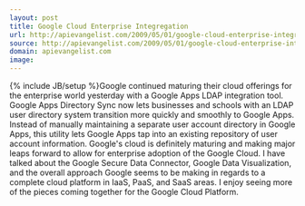 ```yaml
---
layout: post
title: Google Cloud Enterprise Integregation
url: http://apievangelist.com/2009/05/01/google-cloud-enterprise-integregation/
source: http://apievangelist.com/2009/05/01/google-cloud-enterprise-integregation/
domain: apievangelist.com
image: 
---
```

{% include JB/setup %}Google continued maturing their cloud offerings for the enterprise world yesterday with a Google Apps LDAP integration tool.
Google Apps Directory Sync now lets businesses and schools with an LDAP user directory system transition more quickly and smoothly to Google Apps. Instead of manually maintaining a separate user account directory in Google Apps, this utility lets Google Apps tap into an existing repository of user account information.
Google's cloud is definitely maturing and making major leaps forward to allow for enterprise adoption of the Google Cloud. I have talked about the Google Secure Data Connector, Google Data Visualization, and the overall approach Google seems to be making in regards to a complete cloud platform in IaaS, PaaS, and SaaS areas.
I enjoy seeing more of the pieces coming together for the Google Cloud Platform.
